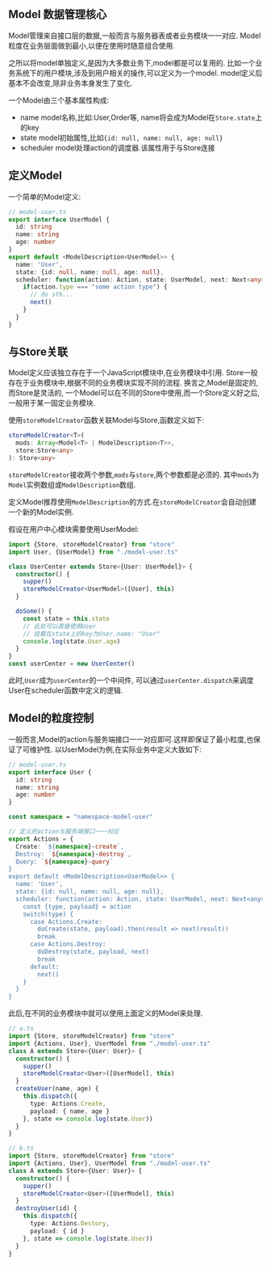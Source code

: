 ## Model 数据管理核心

Model管理来自接口层的数据,一般而言与服务器表或者业务模块一一对应.
Model粒度在业务层面做到最小,以便在使用时随意组合使用.

之所以将model单独定义,是因为大多数业务下,model都是可以复用的.
比如一个业务系统下的用户模块,涉及到用户相关的操作,可以定义为一个model.
model定义后基本不会改变,除非业务本身发生了变化.

一个Model由三个基本属性构成:
+ name       model名称,比如:User,Order等, name将会成为Model在`Store.state`上的key
+ state      model初始属性,比如`{id: null, name: null, age: null}`
+ scheduler  model处理action的调度器.该属性用于与Store连接

## 定义Model
一个简单的Model定义:
```ts
// model-user.ts
export interface UserModel {
  id: string
  name: string
  age: number
}
export default <ModelDescription<UserModel>> {
  name: 'User',
  state: {id: null, name: null, age: null},
  scheduler: function(action: Action, state: UserModel, next: Next<any>) {
    if(action.type === "some action type") {
      // do sth...
      next()
    }
  }
}
```
## 与Store关联
Model定义应该独立存在于一个JavaScript模块中,在业务模块中引用.
Store一般存在于业务模块中,根据不同的业务模块实现不同的流程.
换言之,Model是固定的,而Store是灵活的,
一个Model可以在不同的Store中使用,而一个Store定义好之后,一般用于某一固定业务模块.

使用`storeModelCreator`函数关联Model与Store,函数定义如下:
```ts
storeModelCreator<T>(
  mods: Array<Model<T> | ModelDescription<T>>,
  store:Store<any>
): Store<any>
```
`storeModelCreator`接收两个参数,`mods`与`store`,两个参数都是必须的.
其中`mods`为`Model`实例数组或`ModelDescription`数组.

定义Model推荐使用`ModelDescription`的方式.在`storeModelCreator`会自动创建一个新的Model实例.

假设在用户中心模块需要使用UserModel:
```ts
import {Store, storeModelCreator} from "store"
import User, {UserModel} from "./model-user.ts"

class UserCenter extends Store<{User: UserModel}> {
  constructor() {
    supper()
    storeModelCreator<UserModel>([User], this)
  }

  doSome() {
    const state = this.state
    // 此处可以直接使用User
    // 挂载在state上的key为User.name: "User"
    console.log(state.User.age)
  }
}
const userCenter = new UserCenter()
```
此时,`User`成为`userCenter`的一个中间件,
可以通过`userCenter.dispatch`来调度User在scheduler函数中定义的逻辑.

## Model的粒度控制
一般而言,Model的action与服务端接口一一对应即可.这样即保证了最小粒度,也保证了可维护性.
以UserModel为例,在实际业务中定义大致如下:
```ts
// model-user.ts
export interface User {
  id: string
  name: string
  age: number
}

const namespace = "namespace-model-user"

// 定义的action与服务端接口一一对应
export Actions = {
  Create: `${namespace}-create`,
  Destroy: `${namespace}-destroy`,
  Query: `${namespace}-query`
}
export default <ModelDescription<UserModel>> {
  name: 'User',
  state: {id: null, name: null, age: null},
  scheduler: function(action: Action, state: UserModel, next: Next<any>) {
    const {type, payload} = action
    switch(type) {
      case Actions.Create:
        doCreate(state, payload).then(result => next(result))
        break
      case Actions.Destroy:
        doDestroy(state, payload, next)
        break
      default:
        next()
    }
  }
}
```

此后,在不同的业务模块中就可以使用上面定义的Model来处理.
```ts
// a.ts
import {Store, storeModelCreator} from "store"
import {Actions, User}, UserModel from "./model-user.ts"
class A extends Store<{User: User}> {
  constructor() {
    supper()
    storeModelCreator<User>([UserModel], this)
  }
  createUser(name, age) {
    this.dispatch({
      type: Actions.Create,
      payload: { name, age }
    }, state => console.log(state.User))
  }
}

// b.ts
import {Store, storeModelCreator} from "store"
import {Actions, User}, UserModel from "./model-user.ts"
class A extends Store<{User: User}> {
  constructor() {
    supper()
    storeModelCreator<User>([UserModel], this)
  }
  destroyUser(id) {
    this.dispatch({
      type: Actions.Destory,
      payload: { id }
    }, state => console.log(state.User))
  }
}
```